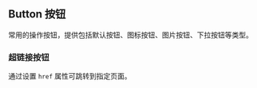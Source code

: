 <div class="demo-header">
<p class="overviewicon">
  <span class="wapi-form-button"/>
</p>

## Button 按钮

<nova-uxlink widget-name="Button"></nova-uxlink>

常用的操作按钮，提供包括默认按钮、图标按钮、图片按钮、下拉按钮等类型。

</div>

### 超链接按钮

通过设置 `href` 属性可跳转到指定页面。

<nova-demo-view link="button/link.vue"></nova-demo-view>

<br />
